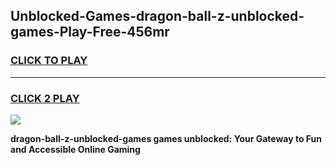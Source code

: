 
## Unblocked-Games-dragon-ball-z-unblocked-games-Play-Free-456mr
<h3>
<a href="https://premium76.site?title=dragon-ball-z-unblocked-games&ref=10A">CLICK TO PLAY</a></h3>
<hr>

<h3>
<a href="https://premium76.site?title=dragon-ball-z-unblocked-games&ref=10A">CLICK 2 PLAY</a>
  
</h3>

<a href="https://premium76.site?title=dragon-ball-z-unblocked-games&ref=10A"><img src="https://clearcache.store/games.png"></a>


**dragon-ball-z-unblocked-games games unblocked: Your Gateway to Fun and Accessible Online Gaming**
